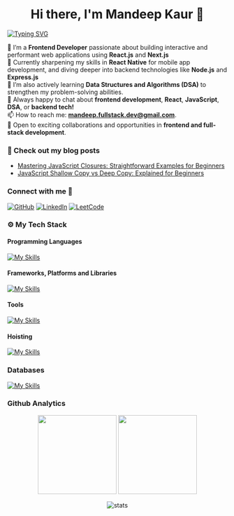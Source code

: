  <h1 align="center">Hi there, I'm Mandeep Kaur 👋</h1>

[![Typing SVG](https://readme-typing-svg.herokuapp.com?font=&weight=300&size=26&pause=1000&color=E9F7E0&width=505&lines=%F0%9F%91%A9%E2%80%8D%F0%9F%92%BB+Frontend+Developer;%E2%9A%9B%EF%B8%8F+React+Enthusiast+;%F0%9F%8C%90+Tech+Explorer)](https://git.io/typing-svg)

🔭 I’m a **Frontend Developer** passionate about building interactive and performant web applications using **React.js** and **Next.js**<br>
🌱 Currently sharpening my skills in **React Native** for mobile app development, and diving deeper into backend technologies like **Node.js** and **Express.js**<br>
🧠 I’m also actively learning **Data Structures and Algorithms (DSA)** to strengthen my problem-solving abilities.<br>
💬 Always happy to chat about **frontend development**, **React**, **JavaScript**, **DSA**, or **backend tech!**<br>
📫 How to reach me: **mandeep.fullstack.dev@gmail.com**.<br>
🌟 Open to exciting collaborations and opportunities in **frontend and full-stack development**.<br/>
### 📖 Check out my blog posts
- [Mastering JavaScript Closures: Straightforward Examples for Beginners](https://frontendunlocked.hashnode.dev/mastering-javascript-closures-straightforward-examples-for-beginners)
- [JavaScript Shallow Copy vs Deep Copy: Explained for Beginners](https://frontendunlocked.hashnode.dev/javascript-shallow-copy-vs-deep-copy-explained-for-beginners)



### Connect with me 🔗

[![GitHub](https://img.shields.io/badge/GitHub-000000?style=for-the-badge&logo=github&logoColor=white)](https://github.com/mandeep-webdev) 
[![LinkedIn](https://img.shields.io/badge/LinkedIn-0A66C2?style=for-the-badge&logo=linkedin&logoColor=white)](https://linkedin.com/in/mandeep-kaur05) 
[![LeetCode](https://img.shields.io/badge/LeetCode-000000?style=for-the-badge&logo=leetcode&logoColor=white)](https://leetcode.com/Mandeep_Kaur21)



### ⚙️  My Tech Stack

#### Programming Languages
[![My Skills](https://skillicons.dev/icons?i=html,css,js,ts,java)](https://skillicons.dev)

#### Frameworks, Platforms and Libraries
[![My Skills](https://skillicons.dev/icons?i=react,redux,vite,graphql,nextjs,tailwind,sass,materialui,bootstrap,yarn,npm,nodejs,express)](https://skillicons.dev)

#### Tools
[![My Skills](https://skillicons.dev/icons?i=vscode,figma,git,github,webpack)](https://skillicons.dev)

#### Hoisting
[![My Skills](https://skillicons.dev/icons?i=vercel,netlify)](https://skillicons.dev)

### Databases
[![My Skills](https://skillicons.dev/icons?i=firebase,mongodb)](https://skillicons.dev)

### Github Analytics
<p align="center">
<a href="https://github.com/mandeep-webdev"></a>
<img height="180em" src="https://github-readme-stats-eight-theta.vercel.app/api?username=mandeep-webdev&show_icons=true&theme=algolia&include_all_commits=true&count_private=true"/>
<img height="180em" src="https://github-readme-stats-eight-theta.vercel.app/api/top-langs/?username=mandeep-webdev&layout=compact&langs_count=8&theme=algolia"/>
 
</p>
<p align="center">
<a href="https://github.com/mandeep-webdev"></a>
<img src="https://github-stats-alpha.vercel.app/api/?username=mandeep-webdev&cc=333333&tc=ffffff&ic=4B8BDA" alt="stats"/>
 
</p>






